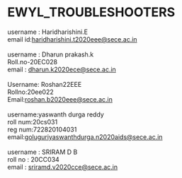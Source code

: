 # EWYL_TROUBLESHOOTERS
username : Haridharishini.E<br>
email id:haridharishini.t2020eee@sece.ac.in<br><br>
username : Dharun prakash.k<br>
Roll.no-20EC028 <br>
email : dharun.k2020ece@sece.ac.in<br><br>
Username: Roshan22EEE<br>
Rollno:20ee022<br>
Email:roshan.b2020eee@sece.ac.in<br><br>
username:yaswanth durga reddy<br> 
roll num:20cs031<br>
reg num:722820104031<br>
email:goluguriyaswanthdurga.n2020aids@sece.ac.in <br><br>
username : SRIRAM D B <br>
roll no : 20CC034 <br>
email : sriramd.v2020cce@sece.ac.in <br><br>